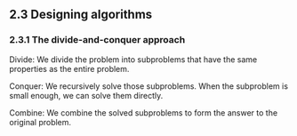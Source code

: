 ## 2.3 Designing algorithms

### 2.3.1 The divide-and-conquer approach

Divide: We divide the problem into subproblems that have the same properties as the entire problem.

Conquer: We recursively solve those subproblems. When the subproblem is small enough, we can solve them directly.

Combine: We combine the solved subproblems to form the answer to the original problem.

